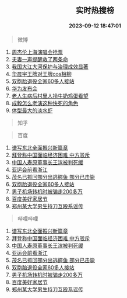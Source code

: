 <div align="center"><h2>实时热搜榜</h2><h4>2023-09-12 18:47:01</h4></div>

> 微博  

1. [周杰伦上海演唱会抢票](https://s.weibo.com/weibo?q=%E5%91%A8%E6%9D%B0%E4%BC%A6%E4%B8%8A%E6%B5%B7%E6%BC%94%E5%94%B1%E4%BC%9A%E6%8A%A2%E7%A5%A8&t=31&band_rank=1&Refer=top)<br />
2. [夫妻一声提醒救了两条命](https://s.weibo.com/weibo?q=%23%E5%A4%AB%E5%A6%BB%E4%B8%80%E5%A3%B0%E6%8F%90%E9%86%92%E6%95%91%E4%BA%86%E4%B8%A4%E6%9D%A1%E5%91%BD%23&t=31&band_rank=2&Refer=top)<br />
3. [我国大江大河保护与治理成效显著](https://s.weibo.com/weibo?q=%23%E6%88%91%E5%9B%BD%E5%A4%A7%E6%B1%9F%E5%A4%A7%E6%B2%B3%E4%BF%9D%E6%8A%A4%E4%B8%8E%E6%B2%BB%E7%90%86%E6%88%90%E6%95%88%E6%98%BE%E8%91%97%23&t=31&band_rank=3&Refer=top)<br />
4. [华晨宇王牌对王牌cos相柳](https://s.weibo.com/weibo?q=%23%E5%8D%8E%E6%99%A8%E5%AE%87%E7%8E%8B%E7%89%8C%E5%AF%B9%E7%8E%8B%E7%89%8Ccos%E7%9B%B8%E6%9F%B3%23&t=31&band_rank=4&Refer=top)<br />
5. [双胞胎退役全家60多人接站](https://s.weibo.com/weibo?q=%23%E5%8F%8C%E8%83%9E%E8%83%8E%E9%80%80%E5%BD%B9%E5%85%A8%E5%AE%B660%E5%A4%9A%E4%BA%BA%E6%8E%A5%E7%AB%99%23&t=31&band_rank=5&Refer=top)<br />
6. [华为发布会](https://s.weibo.com/weibo?q=%E5%8D%8E%E4%B8%BA%E5%8F%91%E5%B8%83%E4%BC%9A&t=31&band_rank=6&Refer=top)<br />
7. [老人生病后村里人拎牛奶鸡蛋看望](https://s.weibo.com/weibo?q=%23%E8%80%81%E4%BA%BA%E7%94%9F%E7%97%85%E5%90%8E%E6%9D%91%E9%87%8C%E4%BA%BA%E6%8B%8E%E7%89%9B%E5%A5%B6%E9%B8%A1%E8%9B%8B%E7%9C%8B%E6%9C%9B%23&t=31&band_rank=7&Refer=top)<br />
8. [成毅怎么老演这种快死的角色](https://s.weibo.com/weibo?q=%23%E6%88%90%E6%AF%85%E6%80%8E%E4%B9%88%E8%80%81%E6%BC%94%E8%BF%99%E7%A7%8D%E5%BF%AB%E6%AD%BB%E7%9A%84%E8%A7%92%E8%89%B2%23&t=31&band_rank=8&Refer=top)<br />
9. [体型最大的淡水虾](https://s.weibo.com/weibo?q=%E4%BD%93%E5%9E%8B%E6%9C%80%E5%A4%A7%E7%9A%84%E6%B7%A1%E6%B0%B4%E8%99%BE&t=31&band_rank=9&Refer=top)<br />

> 知乎  


> 百度  

1. [谱写东北全面振兴新篇章](https://www.baidu.com/s?wd=%E8%B0%B1%E5%86%99%E4%B8%9C%E5%8C%97%E5%85%A8%E9%9D%A2%E6%8C%AF%E5%85%B4%E6%96%B0%E7%AF%87%E7%AB%A0&sa=fyb_news&rsv_dl=fyb_news)<br />
2. [拜登称中国面临经济困难 中方驳斥](https://www.baidu.com/s?wd=%E6%8B%9C%E7%99%BB%E7%A7%B0%E4%B8%AD%E5%9B%BD%E9%9D%A2%E4%B8%B4%E7%BB%8F%E6%B5%8E%E5%9B%B0%E9%9A%BE+%E4%B8%AD%E6%96%B9%E9%A9%B3%E6%96%A5&sa=fyb_news&rsv_dl=fyb_news)<br />
3. [中国人寿原董事长王滨被判死缓](https://www.baidu.com/s?wd=%E4%B8%AD%E5%9B%BD%E4%BA%BA%E5%AF%BF%E5%8E%9F%E8%91%A3%E4%BA%8B%E9%95%BF%E7%8E%8B%E6%BB%A8%E8%A2%AB%E5%88%A4%E6%AD%BB%E7%BC%93&sa=fyb_news&rsv_dl=fyb_news)<br />
4. [亚运会前看浙江](https://www.baidu.com/s?wd=%E4%BA%9A%E8%BF%90%E4%BC%9A%E5%89%8D%E7%9C%8B%E6%B5%99%E6%B1%9F&sa=fyb_news&rsv_dl=fyb_news)<br />
5. [茂名已抓回部分出逃鳄鱼 部分已击毙](https://www.baidu.com/s?wd=%E8%8C%82%E5%90%8D%E5%B7%B2%E6%8A%93%E5%9B%9E%E9%83%A8%E5%88%86%E5%87%BA%E9%80%83%E9%B3%84%E9%B1%BC+%E9%83%A8%E5%88%86%E5%B7%B2%E5%87%BB%E6%AF%99&sa=fyb_news&rsv_dl=fyb_news)<br />
6. [双胞胎退役全家60多人接站](https://www.baidu.com/s?wd=%E5%8F%8C%E8%83%9E%E8%83%8E%E9%80%80%E5%BD%B9%E5%85%A8%E5%AE%B660%E5%A4%9A%E4%BA%BA%E6%8E%A5%E7%AB%99&sa=fyb_news&rsv_dl=fyb_news)<br />
7. [男子机场转机时被骗走200多万](https://www.baidu.com/s?wd=%E7%94%B7%E5%AD%90%E6%9C%BA%E5%9C%BA%E8%BD%AC%E6%9C%BA%E6%97%B6%E8%A2%AB%E9%AA%97%E8%B5%B0200%E5%A4%9A%E4%B8%87&sa=fyb_news&rsv_dl=fyb_news)<br />
8. [百度美好家居节](https://www.baidu.com/s?wd=%E7%99%BE%E5%BA%A6%E7%BE%8E%E5%A5%BD%E5%AE%B6%E5%B1%85%E8%8A%82&sa=fyb_news&rsv_dl=fyb_news)<br />
9. [郑州某大学男生持刀互殴系谣传](https://www.baidu.com/s?wd=%E9%83%91%E5%B7%9E%E6%9F%90%E5%A4%A7%E5%AD%A6%E7%94%B7%E7%94%9F%E6%8C%81%E5%88%80%E4%BA%92%E6%AE%B4%E7%B3%BB%E8%B0%A3%E4%BC%A0&sa=fyb_news&rsv_dl=fyb_news)<br />

> 哔哩哔哩  

1. [谱写东北全面振兴新篇章](https://www.baidu.com/s?wd=%E8%B0%B1%E5%86%99%E4%B8%9C%E5%8C%97%E5%85%A8%E9%9D%A2%E6%8C%AF%E5%85%B4%E6%96%B0%E7%AF%87%E7%AB%A0&sa=fyb_news&rsv_dl=fyb_news)<br />
2. [拜登称中国面临经济困难 中方驳斥](https://www.baidu.com/s?wd=%E6%8B%9C%E7%99%BB%E7%A7%B0%E4%B8%AD%E5%9B%BD%E9%9D%A2%E4%B8%B4%E7%BB%8F%E6%B5%8E%E5%9B%B0%E9%9A%BE+%E4%B8%AD%E6%96%B9%E9%A9%B3%E6%96%A5&sa=fyb_news&rsv_dl=fyb_news)<br />
3. [中国人寿原董事长王滨被判死缓](https://www.baidu.com/s?wd=%E4%B8%AD%E5%9B%BD%E4%BA%BA%E5%AF%BF%E5%8E%9F%E8%91%A3%E4%BA%8B%E9%95%BF%E7%8E%8B%E6%BB%A8%E8%A2%AB%E5%88%A4%E6%AD%BB%E7%BC%93&sa=fyb_news&rsv_dl=fyb_news)<br />
4. [亚运会前看浙江](https://www.baidu.com/s?wd=%E4%BA%9A%E8%BF%90%E4%BC%9A%E5%89%8D%E7%9C%8B%E6%B5%99%E6%B1%9F&sa=fyb_news&rsv_dl=fyb_news)<br />
5. [茂名已抓回部分出逃鳄鱼 部分已击毙](https://www.baidu.com/s?wd=%E8%8C%82%E5%90%8D%E5%B7%B2%E6%8A%93%E5%9B%9E%E9%83%A8%E5%88%86%E5%87%BA%E9%80%83%E9%B3%84%E9%B1%BC+%E9%83%A8%E5%88%86%E5%B7%B2%E5%87%BB%E6%AF%99&sa=fyb_news&rsv_dl=fyb_news)<br />
6. [双胞胎退役全家60多人接站](https://www.baidu.com/s?wd=%E5%8F%8C%E8%83%9E%E8%83%8E%E9%80%80%E5%BD%B9%E5%85%A8%E5%AE%B660%E5%A4%9A%E4%BA%BA%E6%8E%A5%E7%AB%99&sa=fyb_news&rsv_dl=fyb_news)<br />
7. [男子机场转机时被骗走200多万](https://www.baidu.com/s?wd=%E7%94%B7%E5%AD%90%E6%9C%BA%E5%9C%BA%E8%BD%AC%E6%9C%BA%E6%97%B6%E8%A2%AB%E9%AA%97%E8%B5%B0200%E5%A4%9A%E4%B8%87&sa=fyb_news&rsv_dl=fyb_news)<br />
8. [百度美好家居节](https://www.baidu.com/s?wd=%E7%99%BE%E5%BA%A6%E7%BE%8E%E5%A5%BD%E5%AE%B6%E5%B1%85%E8%8A%82&sa=fyb_news&rsv_dl=fyb_news)<br />
9. [郑州某大学男生持刀互殴系谣传](https://www.baidu.com/s?wd=%E9%83%91%E5%B7%9E%E6%9F%90%E5%A4%A7%E5%AD%A6%E7%94%B7%E7%94%9F%E6%8C%81%E5%88%80%E4%BA%92%E6%AE%B4%E7%B3%BB%E8%B0%A3%E4%BC%A0&sa=fyb_news&rsv_dl=fyb_news)<br />
